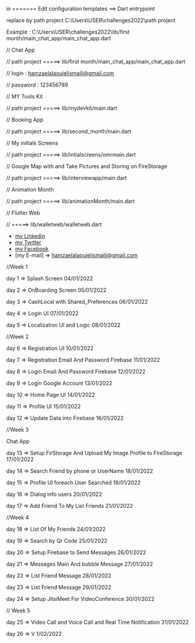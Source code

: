 



in  ======= Edit configuration templates   ==> Dart entrypoint

replace by path project    C:\Users\USER\challenges2022\path project

Example  : C:\Users\USER\challenges2022\lib/first month/main_chat_app/main_chat_app.dart



// Chat App

//  path project  =====>   lib/first month/main_chat_app/main_chat_app.dart

//    login : hamzaelalaouielismaili@gmail.com

//    password : 123456789



// MY Tools Kit

// path project  =====>  lib/mydevkit/main.dart


// Booking App

// path project   =====>   lib/second_month/main.dart


// My initials Screens

// path project  =====>    lib/intialscreens/omrmain.dart


// Google Map with and Take Pictures and Storing on FireStorage

// path project  =====>   lib/interviewapp/main.dart


// Animation Month

// path project  =====>  lib/animationMonth/main.dart

// Flutter Web


//   =====>  lib/walletweb/walletweb.dart







- [my Linkedin](https://www.linkedin.com/in/hamza-el-alaoui-el-ismaili-85536a15a/)
- [my Twitter](https://twitter.com/hamzaalaouielis)
- [my Facebook](https://m.facebook.com/hamza.alawi.1671/)
- [my E-mail] =>  hamzaelalaouielismaili@gmail.com



//Week 1

day 1 => Splash Screen 04/01/2022

day 2 => OnBoarding Screen 05/01/2022

day 3 => CashLocal with Shared_Preferences 06/01/2022

day 4 => Login UI 07/01/2022

day 5 => Localization UI and Logic  08/01/2022

//Week 2

day 6 => Registration UI 10/01/2022

day 7 => Registration Email And Password Firebase 11/01/2022

day 8 => Login Email And Password Firebase 12/01/2022

day 9 => Login Google Account 13/01/2022

day 10 => Home Page  UI 14/01/2022

day 11 => Profile UI 15/01/2022

day 12 => Update Data into Firebase 16/01/2022

//Week 3 

Chat App

day 13 => Setup FirStorage And  Upload My Image Profile  to FireStorage  17/01/2022

day 14 => Search Friend by phone or UserName 18/01/2022

day 15 => Profile UI foreach User Searched  19/01/2022

day 16 => Dialog info users 20/01/2022

day 17 => Add Friend To My List Friends   21/01/2022

//Week 4

day 18 => List Of My Friends  24/01/2022

day 19 => Search by Qr Code 25/01/2022

day 20 => Setup Firebase to Send Messages 26/01/2022

day 21 => Messages Main And bubble Message 27/01/2022

day 22 => List Friend Message  28/01/2022

day 23 => List Friend Message  29/01/2022

day 24 => Setup JitsiMeet For VideoConference  30/01/2022

// Week 5

day 25 => Video Call and Voice Call  and  Real Time Notification 31/01/2022

day 26 => V 1/02/2022

